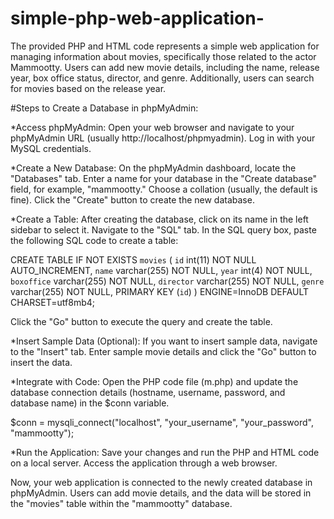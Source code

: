 # simple-php-web-application-
The provided PHP and HTML code represents a simple web application for managing information about movies, specifically those related to the actor Mammootty. Users can add new movie details, including the name, release year, box office status, director, and genre. Additionally, users can search for movies based on the release year.

#Steps to Create a Database in phpMyAdmin:

*Access phpMyAdmin:
Open your web browser and navigate to your phpMyAdmin URL (usually http://localhost/phpmyadmin).
Log in with your MySQL credentials.

*Create a New Database:
On the phpMyAdmin dashboard, locate the "Databases" tab.
Enter a name for your database in the "Create database" field, for example, "mammootty."
Choose a collation (usually, the default is fine).
Click the "Create" button to create the new database.

*Create a Table:
After creating the database, click on its name in the left sidebar to select it.
Navigate to the "SQL" tab.
In the SQL query box, paste the following SQL code to create a table:

CREATE TABLE IF NOT EXISTS `movies` (
  `id` int(11) NOT NULL AUTO_INCREMENT,
  `name` varchar(255) NOT NULL,
  `year` int(4) NOT NULL,
  `boxoffice` varchar(255) NOT NULL,
  `director` varchar(255) NOT NULL,
  `genre` varchar(255) NOT NULL,
  PRIMARY KEY (`id`)
) ENGINE=InnoDB DEFAULT CHARSET=utf8mb4;

Click the "Go" button to execute the query and create the table.

*Insert Sample Data (Optional):
If you want to insert sample data, navigate to the "Insert" tab.
Enter sample movie details and click the "Go" button to insert the data.

*Integrate with Code:
Open the PHP code file (m.php) and update the database connection details (hostname, username, password, and database name) in the $conn variable.

$conn = mysqli_connect("localhost", "your_username", "your_password", "mammootty");

*Run the Application:
Save your changes and run the PHP and HTML code on a local server.
Access the application through a web browser.


Now, your web application is connected to the newly created database in phpMyAdmin. Users can add movie details, and the data will be stored in the "movies" table within the "mammootty" database.
